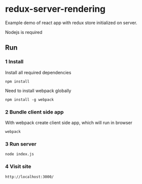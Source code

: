 # redux-server-rendering
Example demo of react app with redux store initialized on server.

Nodejs is required
## Run
### 1 Install
Install all required dependencies
```
npm install
```
Need to install webpack globally
```
npm install -g webpack
```

### 2 Bundle client side app
With webpack create client side app, which will run in browser
```
webpack
```

### 3 Run server
```
node index.js
```
### 4 Visit site
```
http://localhost:3000/
```
